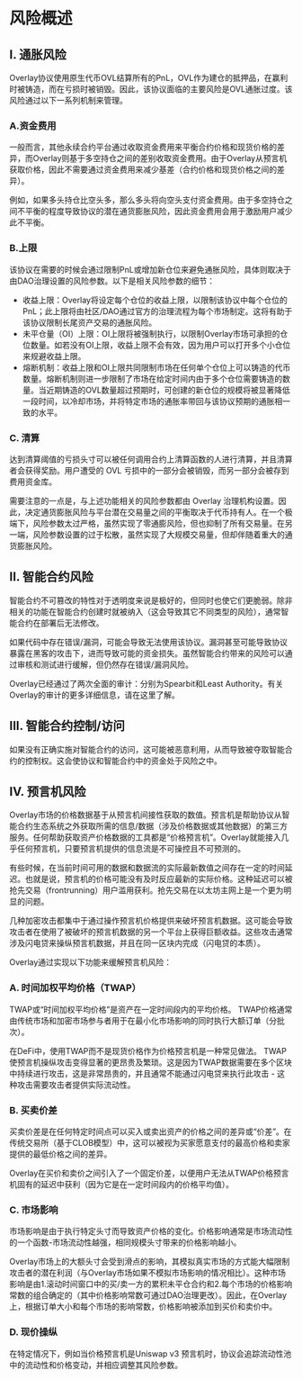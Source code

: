 # 风险概述

## I. 通胀风险

Overlay协议使用原生代币OVL结算所有的PnL，OVL作为建仓的抵押品，在赢利时被铸造，而在亏损时被销毁。因此，该协议面临的主要风险是OVL通胀过度。该风险通过以下一系列机制来管理。

### A.资金费用

一般而言，其他永续合约平台通过收取资金费用来平衡合约价格和现货价格的差异，而Overlay则基于多空持仓之间的差别收取资金费用。由于Overlay从预言机获取价格，因此不需要通过资金费用来减少基差（合约价格和现货价格之间的差异）。

例如，如果多头持仓比空头多，那么多头将向空头支付资金费用。由于多空持仓之间不平衡的程度导致协议的潜在通货膨胀风险，因此资金费用会用于激励用户减少此不平衡。

### B.上限

该协议在需要的时候会通过限制PnL或增加新仓位来避免通胀风险，具体则取决于由DAO治理设置的风险参数。以下是相关风险参数的细节：

- 收益上限：Overlay将设定每个仓位的收益上限，以限制该协议中每个仓位的PnL；此上限将由社区/DAO通过官方的治理流程为每个市场制定。这将有助于该协议限制长尾资产交易的通胀风险。
- 未平仓量（OI）上限：OI上限将被强制执行，以限制Overlay市场可承担的仓位数量。如若没有OI上限，收益上限不会有效，因为用户可以打开多个小仓位来规避收益上限。
- 熔断机制：收益上限和OI上限共同限制市场在任何单个仓位上可以铸造的代币数量。熔断机制则进一步限制了市场在给定时间内由于多个仓位需要铸造的数量。当近期铸造的OVL数量超过预期时，可创建的新仓位的规模将被显著降低一段时间，以冷却市场，并将特定市场的通胀率带回与该协议预期的通胀相一致的水平。

### C. 清算

达到清算阈值的亏损头寸可以被任何调用合约上清算函数的人进行清算，并且清算者会获得奖励。用户遭受的 OVL 亏损中的一部分会被销毁，而另一部分会被存到费用资金库。

需要注意的一点是，与上述功能相关的风险参数都由 Overlay 治理机构设置。因此，决定通货膨胀风险与平台潜在交易量之间的平衡取决于代币持有人。在一个极端下，风险参数太过严格，虽然实现了零通膨风险，但也抑制了所有交易量。在另一端，风险参数设置的过于松散，虽然实现了大规模交易量，但却伴随着重大的通货膨胀风险。

## II. 智能合约风险

智能合约不可篡改的特性对于透明度来说是极好的，但同时也使它们更脆弱。除非相关的功能在智能合约创建时就被纳入（这会导致其它不同类型的风险），通常智能合约在部署后无法修改。

如果代码中存在错误/漏洞，可能会导致无法使用该协议。漏洞甚至可能导致协议暴露在黑客的攻击下，进而导致可能的资金损失。虽然智能合约带来的风险可以通过审核和测试进行缓解，但仍然存在错误/漏洞风险。

Overlay已经通过了两次全面的审计：分别为Spearbit和Least Authority。有关Overlay的审计的更多详细信息，请在这里了解。

## III. 智能合约控制/访问

如果没有正确实施对智能合约的访问，这可能被恶意利用，从而导致被夺取智能合约的控制权。这会使协议和智能合约中的资金处于风险之中。

## IV. 预言机风险

Overlay市场的价格数据基于从预言机间接性获取的数值。预言机是帮助协议从智能合约生态系统之外获取所需的信息/数据（涉及价格数据或其他数据）的第三方服务。任何帮助获取资产价格数据的工具都是“价格预言机”。Overlay就能接入几乎任何预言机，只要预言机提供的信息流是不可操控且不可预测的。

有些时候，在当前时间可用的数据和数据流的实际最新数值之间存在一定的时间延迟。也就是说，预言机的价格可能没有及时反应最新的实际价格。这种延迟可以被抢先交易（frontrunning）用户滥用获利。抢先交易在以太坊主网上是一个更为明显的问题。

几种加密攻击都集中于通过操作预言机价格提供来破坏预言机数据。这可能会导致攻击者在使用了被破坏的预言机数据的另一个平台上获得巨额收益。这些攻击通常涉及闪电贷来操纵预言机数据，并且在同一区块内完成（闪电贷的本质）。

Overlay通过实现以下功能来缓解预言机风险：

### A. 时间加权平均价格（TWAP）

TWAP或“时间加权平均价格”是资产在一定时间段内的平均价格。 TWAP价格通常由传统市场和加密市场参与者用于在最小化市场影响的同时执行大额订单（分批次）。

在DeFi中，使用TWAP而不是现货价格作为价格预言机是一种常见做法。 TWAP使预言机操纵攻击变得显著的更昂贵及繁琐。这是因为TWAP数据需要在多个区块中持续进行攻击，这是非常昂贵的，并且通常不能通过闪电贷来执行此攻击 - 这种攻击需要攻击者提供实际流动性。

### B. 买卖价差

买卖价差是在任何特定时间点可以买入或卖出资产的价格之间的差异或“价差”。在传统交易所（基于CLOB模型）中，这可以被视为买家愿意支付的最高价格和卖家提供的最低价格之间的差异。

Overlay在买价和卖价之间引入了一个固定价差，以便用户无法从TWAP价格预言机固有的延迟中获利（因为它是在一定时间段内的价格平均值）。

### C. 市场影响

市场影响是由于执行特定头寸而导致资产价格的变化。价格影响通常是市场流动性的一个函数-市场流动性越强，相同规模头寸带来的价格影响越小。

Overlay市场上的大额头寸会受到滑点的影响，其模拟真实市场的方式能大幅限制攻击者的潜在利润（与Overlay市场如果不模拟市场影响的情况相比）。这种市场影响是由1.滚动时间窗口中的买/卖一方的累积未平仓合约和2.每个市场的价格影响常数的组合确定的（其中价格影响常数可通过DAO治理更改）。因此，在Overlay上，根据订单大小和每个市场的影响常数，价格影响被添加到买价和卖价中。

### D. 现价操纵

在特定情况下，例如当价格预言机是Uniswap v3 预言机时，协议会追踪流动性池中的流动性和价格变动，并相应调整其风险参数。











